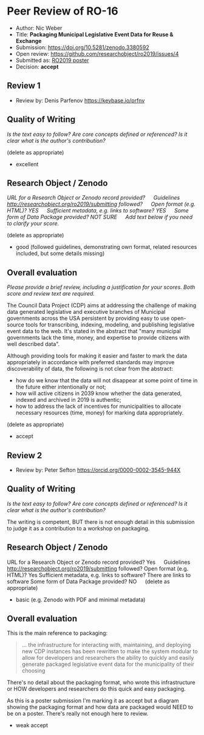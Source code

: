 # Peer Review of RO-16

* Author: Nic Weber
* Title: **Packaging Municipal Legislative Event Data for Reuse & Exchange**
* Submission: <https://doi.org/10.5281/zenodo.3380592>
* Open review: <https://github.com/researchobject/ro2019/issues/4>
* Submitted as: [RO2019 poster](https://researchobject.github.io/ro2019/cfp)
* Decision:	**accept** 



## Review 1

* Review by: Denis Parfenov <https://keybase.io/prfnv>

## Quality of Writing
_Is the text easy to follow? Are core concepts defined or referenced? 
Is it clear what is the author's contribution?_

(delete as appropriate)
* excellent

## Research Object / Zenodo

_URL for a Research Object or Zenodo record provided?
   Guidelines <http://researchobject.org/ro2019/submitting> followed?
   Open format (e.g. HTML)? YES
   Sufficient metadata, e.g. links to software? YES
   Some form of Data Package provided? NOT SURE
   Add text below if you need to clarify your score._

(delete as appropriate)

* good (followed guidelines, demonstrating own format, related resources included, but some details missing)


## Overall evaluation
_Please provide a brief review, including a justification for your scores. 
Both score and  review text are required._

The Council Data Project (CDP) aims at addressing the challenge of making data generated legislative and executive branches of Municipal governments across the USA persistent by providing easy to use open-source tools for transcribing, indexing, modeling, and publishing legislative event data to the web. It's stated in the abstract that "many municipal governments lack the time, money, and expertise to provide citizens with well described data".

Although providing tools for making it easier and faster to mark the data appropriately in accordance with preferred standards may improve discoverability of data, the following is not clear from the abstract:

* how do we know that the data will not disappear at some point of time in the future either intentionally or not;
* how will active citizens in 2039 know whether the data generated, indexed and archived in 2019 is authentic;
* how to address the lack of incentives for municipalities to allocate necessary resources (time, money) for marking data appropriately.

(delete as appropriate)

* accept

## Review 2 

* Review by: Peter Sefton <https://orcid.org/0000-0002-3545-944X>


## Quality of Writing
_Is the text easy to follow? Are core concepts defined or referenced? 
Is it clear what is the author's contribution?_

The writing is competent, BUT there is not enough detail in this submission to judge it as a contribution to a workshop on packaging.


## Research Object / Zenodo
URL for a Research Object or Zenodo record provided? Yes
   Guidelines <http://researchobject.org/ro2019/submitting> followed?
 Open format (e.g. HTML)? Yes
 Sufficient metadata, e.g. links to software? There are links to software
 Some form of Data Package provided? NO
  
(delete as appropriate)
* basic (e.g. Zenodo with PDF and minimal metadata)

## Overall evaluation

This is the main reference to packaging:

> ... the infrastructure for interacting with, maintaining, and deploying new
> CDP instances has been rewritten to make the system modular to allow for
> developers and researchers the ability to quickly and easily generate packaged
> legislative event data for the municipality of their choosing

There's no detail about the packaging format, who wrote this infrastructure or
HOW developers and researchers do this quick and easy packaging. 

As this is a poster submission I'm marking it as accept but a diagram
showing the packaging format and how data are packaged would NEED to be on a
poster. There's really not enough here to review.


* weak accept
